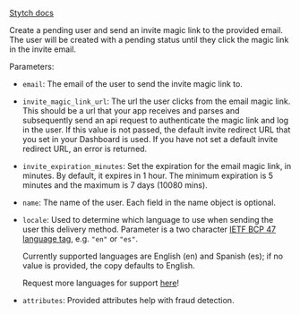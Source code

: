 [Stytch docs](https://stytch.com/docs/api/invite-by-email)

Create a pending user and send an invite magic link to the provided email. The user will be created with a pending status until they click the magic link in the invite email.

Parameters:

- `email`: The email of the user to send the invite magic link to.

- `invite_magic_link_url`: The url the user clicks from the email magic link. This should be a url that your app receives and parses and subsequently send an api request to authenticate the magic link and log in the user. If this value is not passed, the default invite redirect URL that you set in your Dashboard is used. If you have not set a default invite redirect URL, an error is returned.

- `invite_expiration_minutes`: Set the expiration for the email magic link, in minutes. By default, it expires in 1 hour. The minimum expiration is 5 minutes and the maximum is 7 days (10080 mins).

- `name`: The name of the user. Each field in the name object is optional.

- `locale`: Used to determine which language to use when sending the user this delivery method. Parameter is a two character [IETF BCP 47 language tag](https://www.w3.org/International/articles/language-tags/), e.g. `"en"` or `"es"`.

  Currently supported languages are English (en) and Spanish (es); if no value is provided, the copy defaults to English.

  Request more languages for support [here](https://docs.google.com/forms/d/e/1FAIpQLScZSpAu_m2AmLXRT3F3kap-s_mcV6UTBitYn6CdyWP0-o7YjQ/viewform?usp=sf_link)!

- `attributes`: Provided attributes help with fraud detection.
